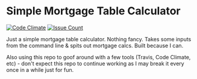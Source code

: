 # Simple Mortgage Table Calculator

[![Code Climate](https://codeclimate.com/github/timothyubbens/mortgage_calc-project/badges/gpa.svg)](https://codeclimate.com/github/timothyubbens/mortgage_calc-project) [![Issue Count](https://codeclimate.com/github/timothyubbens/mortgage_calc-project/badges/issue_count.svg)](https://codeclimate.com/github/timothyubbens/mortgage_calc-project)

Just a simple mortgage table calculator.  Nothing fancy.  Takes some inputs from the command line & spits out mortgage calcs.  Built because I can.

Also using this repo to goof around with a few tools (Travis, Code Climate, etc) - don't expect this repo to continue working as I may break it every once in a while just for fun.
